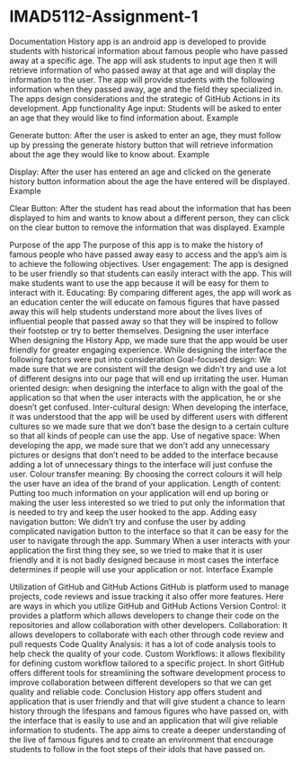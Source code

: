 # IMAD5112-Assignment-1
Documentation 
History app is an android app is developed to provide students with historical information about famous people who have passed away at a specific age. The app will ask students to input age then it will retrieve information of who passed away at that age and will display the information to the user. The app will provide students with the following information when they passed away, age and the field they specialized in. The apps design considerations and the strategic of GitHub Actions in its development.
App functionality 
Age input: Students will be asked to enter an age that they would like to  find information about.
Example 
 
Generate button: After the user is asked to enter an age, they must follow up by pressing the generate history button that will retrieve information about the age they would like to know about.
Example 
 
Display: After the user has entered an age and clicked on the generate history button information about the age the have entered will be displayed.
Example 
 
Clear Button: After the student has read about the information that has been displayed to him and wants to know about a different person, they can click on the clear button to remove the information that was displayed.
Example 
 
Purpose of the app 
The purpose of this app is to make the history of famous people who have passed away easy to access and the app’s aim is to achieve the following objectives. 
User engagement: The app is designed to be user friendly so that students can easily interact with the app. This will make students want to use the app because it will be easy for them to interact with it.
Educating: By comparing different ages, the app will work as an education center the will educate on famous figures that have passed away this will help students understand more about the lives lives of influential people that passed away so that they will be inspired to follow their footstep or try to better themselves.
Designing the user interface
When designing the History App, we made sure that the app would be user friendly for greater engaging experience. While designing the interface the following factors were put into consideration 
Goal-focused design: We made sure that we are consistent will the design we didn’t try and use a lot of different designs into our page that will end up irritating the user. 
Human oriented design: when designing the interface to align with the goal of the application so that when the user interacts with the application, he or she doesn’t get confused.
Inter-cultural design: When developing the interface, it was understood that the app will be used by different users with different cultures so we made sure that we don’t base the design to a certain culture so that all kinds of people can use the app.
Use of negative space: When developing the app, we made sure that we don’t add any unnecessary pictures or designs that don’t need to be added to the interface because adding a lot of unnecessary things to the interface will just confuse the user. 
Colour transfer meaning: By choosing the correct colours it will help the user have an idea of the brand of your application.
Length of content: Putting too much information on your application will end up boring or making the user less interested so we tried to put only the information that is needed to try and keep the user hooked to the app. 
Adding easy navigation button: We didn’t try and confuse the user by adding complicated navigation button to the interface so that it can be easy for the user to navigate through the app.
Summary 
When a user interacts with your application the first thing they see, so we tried to make that it is user friendly and it is not badly designed because in most cases the interface determines if people will use your application or not.
Interface Example 
 
Utilization of GitHub and GitHub Actions
GitHub is  platform used to manage projects, code reviews and issue tracking it also offer more features. Here are ways in which you utilize GitHub and GitHub Actions 
Version Control: it provides a platform which allows developers to change their code on the repositories and allow collaboration with other developers.
Collaboration: It allows developers to collaborate with each other through code review and pull requests 
Code Quality Analysis: it has a lot of code analysis tools to help check the quality of your code.
Custom Workflows: it allows flexibility for defining custom workflow tailored to a specific project. 
In short GitHub offers different tools for streamlining the software development process to improve collaboration between different developers so that we can get quality and reliable code.
Conclusion 
History app offers student and application that is user friendly and that will give student a chance to learn history through the lifespans and famous figures who have passed on, with the interface that is easily to use and an application that will give reliable information to students. 
The app aims to create a deeper understanding of the live of famous figures and to create an environment that encourage students to follow in the foot steps of their idols that have passed on. 




